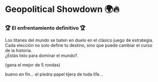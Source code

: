 # Geopolitical Showdown 🌍🔥

### 🏆 El enfrentamiento definitivo 🏆  
Los titanes del mundo se baten en duelo en el clásico juego de estrategia.  
Cada elección no solo define tu destino, sino que puede cambiar el curso de la historia.  
¿Estás listo para dominar el mundo?.

(gana el mejor de 5 rondas)


bueno en fin... el piedra papel tijera de toda life...
